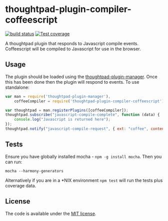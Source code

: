 thoughtpad-plugin-compiler-coffeescript
=======================================

[![build status][travis-image]][travis-url]
[![Test coverage][coveralls-image]][coveralls-url]

A thoughtpad plugin that responds to Javascript compile events. Coffeescript will be compiled to Javascript for use in the browser.

## Usage

The plugin should be loaded using the [thoughtpad-plugin-manager](https://github.com/hmmdeif/thoughtpad-plugin-manager). Once this has been done then the plugin will respond to events. To use standalone:

```JavaScript
var man = require('thoughtpad-plugin-manager'),
    coffeeCompiler = require('thoughtpad-plugin-compiler-coffeescript');

var thoughtpad = man.registerPlugins([coffeeCompiler]);
thoughtpad.subscribe("javascript-compile-complete", function (data) {
    console.log("Javascript is returned here"); 
});
thoughtpad.notify("javascript-compile-request", { ext: "coffee", contents: "your coffee code here" });
```

## Tests

Ensure you have globally installed mocha - `npm -g install mocha`. Then you can run:

`mocha --harmony-generators`

Alternatively if you are in a *NIX environment `npm test` will run the tests plus coverage data.

## License

The code is available under the [MIT license](http://deif.mit-license.org/).

[travis-image]: https://img.shields.io/travis/hmmdeif/thoughtpad-plugin-compiler-coffeescript/master.svg?style=flat-square
[travis-url]: https://travis-ci.org/hmmdeif/thoughtpad-plugin-compiler-coffeescript
[coveralls-image]: https://img.shields.io/coveralls/hmmdeif/thoughtpad-plugin-compiler-coffeescript/master.svg?style=flat-square
[coveralls-url]: https://coveralls.io/r/hmmdeif/thoughtpad-plugin-compiler-coffeescript?branch=master